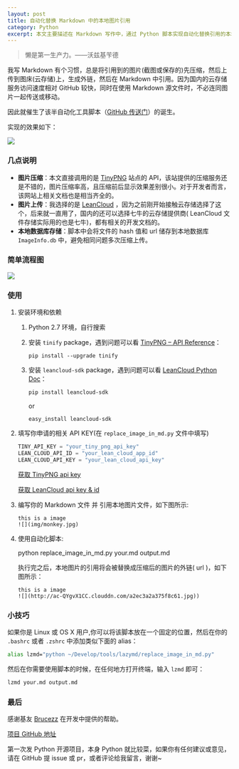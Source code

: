 ```yaml
---
layout: post
title: 自动化替换 Markdown 中的本地图片引用
category: Python
excerpt: 本文主要描述在 Markdown 写作中，通过 Python 脚本实现自动化替换引用的本地图片为图床中的外链，且对原图进行压缩(压缩前后图片显示效果差别很小)。并建立本地的图片外链数据库，优先根据文件 hash 值查询数据库中是否已存在外链。
---
```


>懒是第一生产力。——沃兹基苄德

我写 Markdown 有个习惯，总是将引用到的图片(截图或保存的)先压缩，然后上传到图床(云存储)上，生成外链，然后在 Markdown 中引用。因为国内的云存储服务访问速度相对 GitHub 较快，同时在使用 Markdown 源文件时，不必连同图片一起传送或移动。

因此就催生了该半自动化工具脚本（[GitHub 传送门](https://github.com/laobie/WriteMarkdownLazily)）的诞生。

实现的效果如下：

![](http://ac-QYgvX1CC.clouddn.com/04d2ff5eadd5717d.jpg)

### 几点说明
- **图片压缩**：本文直接调用的是 [TinyPNG](https://tinypng.com/) 站点的 API，该站提供的压缩服务还是不错的，图片压缩率高，且压缩前后显示效果差别很小。对于开发者而言，该网站上相关文档也是相当齐全的。
- **图片上传**：我选择的是 [LeanCloud](https://leancloud.cn/) ，因为之前刚开始接触云存储选择了这个，后来就一直用了，国内的还可以选择七牛的云存储提供商( LeanCloud 文件存储实际用的也是七牛)，都有相关的开发文档的。
- **本地数据库存储**：脚本中会将文件的 hash 值和 url 储存到本地数据库 `ImageInfo.db` 中，避免相同问题多次压缩上传。

### 简单流程图
![](http://ac-qygvx1cc.clouddn.com/ffae3bc2fa108243.svg)

### 使用

1. 安装环境和依赖

   1. Python 2.7 环境，自行搜索
   2. 安装 `tinify` package，遇到问题可以看 [TinyPNG – API Reference](https://tinypng.com/developers/reference/python)：

	  ```
	  pip install --upgrade tinify
      ```
		
   3. 安装 `leancloud-sdk` package，遇到问题可以看 [LeanCloud Python Doc](https://leancloud.cn/docs/python_guide.html)：

	  ```bash
      pip install leancloud-sdk
      ```
	  or

	  ```
	  easy_install leancloud-sdk
	  ```
		
2. 填写你申请的相关 API KEY(在 `replace_image_in_md.py` 文件中填写)
	
   ```python
   TINY_API_KEY = "your_tiny_png_api_key"
   LEAN_CLOUD_API_ID = "your_lean_cloud_app_id"
   LEAN_CLOUD_API_KEY = "your_lean_cloud_api_key"
   ```
   [获取 TinyPNG api key](https://tinypng.com/developers)
	
   [获取 LeanCloud api key & id](https://leancloud.cn/)

3. 编写你的 Markdown 文件 并 引用本地图片文件，如下图所示:

   ```
   this is a image
   ![](img/monkey.jpg)
   ```

4. 使用自动化脚本:
	
   python replace_image_in_md.py your.md output.md
		
   执行完之后，本地图片的引用将会被替换成压缩后的图片的外链( url )，如下图所示：

   ```
   this is a image
   ![](http://ac-QYgvX1CC.clouddn.com/a2ec3a2a375f8c61.jpg))
   ```

### 小技巧

如果你是 Linux 或 OS X 用户,你可以将该脚本放在一个固定的位置，然后在你的 `.bashrc` 或者 `.zshrc` 中添加类似下面的 alias：

```bash
alias lzmd="python ~/Develop/tools/lazymd/replace_image_in_md.py"
```
	
然后在你需要使用脚本的时候，在任何地方打开终端，输入 `lzmd` 即可：

```bash
lzmd your.md output.md
```

### 最后
感谢基友 [Brucezz](https://github.com/brucezz) 在开发中提供的帮助。

[项目 GitHub 地址](https://github.com/laobie/WriteMarkdownLazily)

第一次发 Python 开源项目，本身 Python 就比较菜，如果你有任何建议或意见，请在 GitHub 提 issue 或 pr，或者评论给我留言，谢谢~
